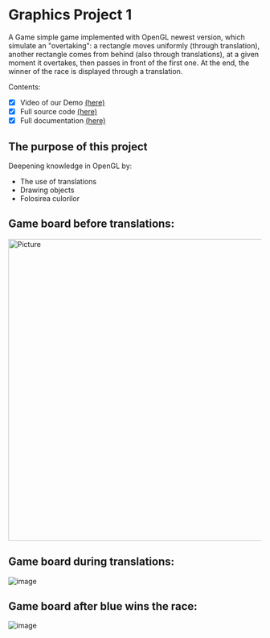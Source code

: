 # Graphics Project 1

A Game simple game implemented with OpenGL newest version, which simulate an "overtaking": a rectangle moves uniformly (through translation), another rectangle comes from behind (also through translations), at a given moment it overtakes, then passes in front of the first one. At the end, the winner of the race is displayed through a translation.

Contents:
- [x] Video of our Demo [(here)](https://youtu.be/B3KCT0iciRw)
- [x] Full source code [(here)](../main/Lab1LinteRobert/proiectGrafica.cpp)
- [x] Full documentation [(here)](../main/Documentation.pdf)

## The purpose of this project
Deepening knowledge in OpenGL by:
- The use of translations
- Drawing objects
- Folosirea culorilor

## Game board before translations:
<img src="[Picture.svg](https://user-images.githubusercontent.com/73616883/199441727-b7279edf-c1ad-4211-9fad-ec195faeeac5.png)" 
        alt="Picture" 
        width="600" 
        height="600" 
        style="display: block; margin: 0 auto" />

## Game board during translations:
![image](https://user-images.githubusercontent.com/73616883/199442184-db5389e0-9f0a-4d9c-9321-0ca01a1d8572.png)

## Game board after blue wins the race:
![image](https://user-images.githubusercontent.com/73616883/199442356-0bf1d575-7a82-43e4-8c63-d8665f78506c.png)
